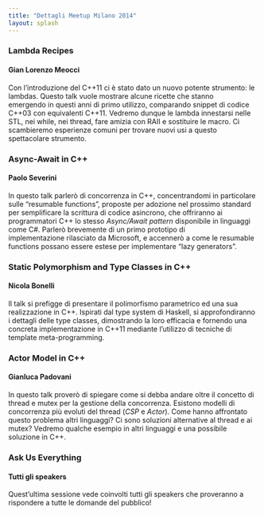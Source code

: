 ```yaml
---
title: "Dettagli Meetup Milano 2014"
layout: splash
---
```


### Lambda Recipes

#### Gian Lorenzo Meocci

Con l’introduzione del C++11 ci è stato dato un nuovo potente strumento: le lambdas. Questo talk vuole mostrare alcune ricette che stanno emergendo in questi anni di primo utilizzo, comparando snippet di codice C++03 con equivalenti C++11. Vedremo dunque le lambda innestarsi nelle STL, nei while, nei thread, fare amizia con RAII e sostituire le macro. Ci scambieremo esperienze comuni per trovare nuovi usi a questo spettacolare strumento.


### Async-Await in C++

#### Paolo Severini

In questo talk parlerò di concorrenza in C++, concentrandomi in particolare sulle “resumable functions”, proposte per adozione nel prossimo standard per semplificare la scrittura di codice asincrono, che offriranno ai programmatori C++ lo stesso _Async/Await pattern_ disponibile in linguaggi come C#. Parlerò brevemente di un primo prototipo di implementazione rilasciato da Microsoft, e accennerò a come le resumable functions possano essere estese per implementare “lazy generators”.


### Static Polymorphism and Type Classes in C++  

#### Nicola Bonelli

Il talk si prefigge di presentare il polimorfismo parametrico ed una sua realizzazione in C++. Ispirati dal type system di Haskell, si approfondiranno i dettagli delle type classes, dimostrando la loro efficacia e fornendo una concreta implementazione in C++11 mediante l’utilizzo di tecniche di template meta-programming.

### Actor Model in C++

#### Gianluca Padovani

In questo talk proverò di spiegare come si debba andare oltre il concetto di thread e mutex per la gestione della concorrenza. Esistono modelli di concorrenza più evoluti del thread (_CSP_ e _Actor_). Come hanno affrontato questo problema altri linguaggi? Ci sono soluzioni alternative al thread e ai mutex? Vedremo qualche esempio in altri linguaggi e una possibile soluzione in C++.


### Ask Us Everything

#### Tutti gli speakers

Quest’ultima sessione vede coinvolti tutti gli speakers che proveranno a rispondere a tutte le domande del pubblico!
